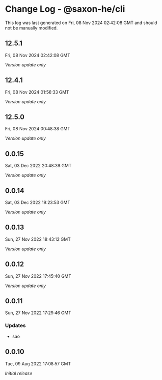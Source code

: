 # Change Log - @saxon-he/cli

This log was last generated on Fri, 08 Nov 2024 02:42:08 GMT and should not be manually modified.

## 12.5.1
Fri, 08 Nov 2024 02:42:08 GMT

_Version update only_

## 12.4.1
Fri, 08 Nov 2024 01:56:33 GMT

_Version update only_

## 12.5.0
Fri, 08 Nov 2024 00:48:38 GMT

_Version update only_

## 0.0.15
Sat, 03 Dec 2022 20:48:38 GMT

_Version update only_

## 0.0.14
Sat, 03 Dec 2022 19:23:53 GMT

_Version update only_

## 0.0.13
Sun, 27 Nov 2022 18:43:12 GMT

_Version update only_

## 0.0.12
Sun, 27 Nov 2022 17:45:40 GMT

_Version update only_

## 0.0.11
Sun, 27 Nov 2022 17:29:46 GMT

### Updates

- sao

## 0.0.10
Tue, 09 Aug 2022 17:08:57 GMT

_Initial release_

